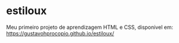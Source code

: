 # estiloux
Meu primeiro projeto de aprendizagem HTML e CSS, disponivel em: https://gustavohprocopio.github.io/estiloux/
